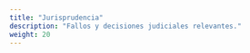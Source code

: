 ```yaml
---
title: "Jurisprudencia"
description: "Fallos y decisiones judiciales relevantes."
weight: 20
---
```

